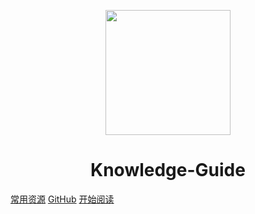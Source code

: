 <p align="center">
<img src="" width="200" height="200"/>
</p>
<h1 align="center">Knowledge-Guide</h1>

[常用资源](https://shimo.im/docs/MuiACIg1HlYfVxrj/)
[GitHub](https://github.com/Snailclimb/docsify-demo)
[开始阅读](#Knowledge-Guide)




